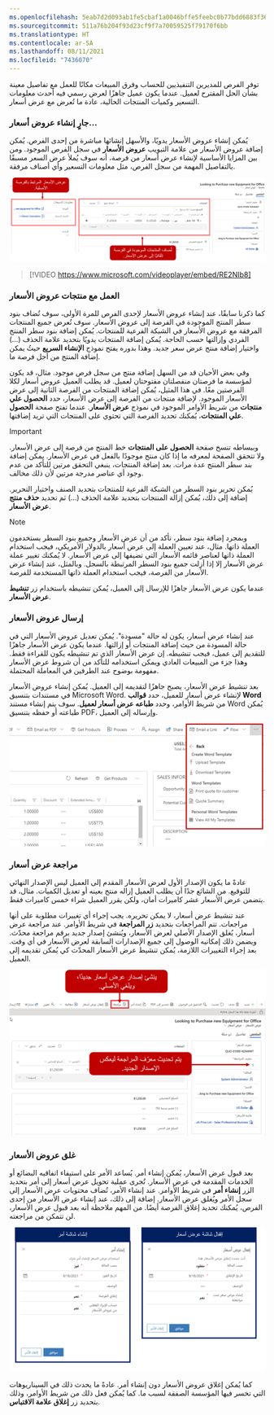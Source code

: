 ```yaml
---
ms.openlocfilehash: 5eab7d2d093ab1fe5cbaf1a0046bffe5feebc0b77bdd6883f36aaedaa1f36f83
ms.sourcegitcommit: 511a76b204f93d23cf9f7a70059525f79170f6bb
ms.translationtype: HT
ms.contentlocale: ar-SA
ms.lasthandoff: 08/11/2021
ms.locfileid: "7436070"
---
```

توفر الفرص للمديرين التنفيذيين للحساب وفرق المبيعات مكانًا للعمل مع تفاصيل معينة بشأن الحل المقترح لعميل. عندما يكون عميل جاهزًا لعرض رسمي فيه أحدث معلومات التسعير وكميات المنتجات الحالية، عادة ما تُعرض مع عرض أسعار.

### <a name="creating-quotes"></a>جارٍ إنشاء عروض أسعار...

يُمكن إنشاء عروض الأسعار يدويًا، والأسهل إنشائها مباشرة من إحدى الفرص. يُمكن إضافة عروض الأسعار من علامة التبويب **عروض الأسعار** في سجل الفرص الموجود. ومن بين المزايا الأساسية لإنشاء عرض أسعار من فرصة، أنه سوف يُملأ عرض السعر مسبقًا بالتفاصيل المهمة من سجل الفرص، مثل معلومات التسعير وأي أصناف مرفقة.

![تُضاف المنتجات الموجودة في الفرص تلقائياً إلى عروض الأسعار. عروض الأسعار المرتبطة بالفرص الأصلية.](../media/SOP-Unit2-1.png)

> [!VIDEO https://www.microsoft.com/videoplayer/embed/RE2NIb8]

### <a name="working-with-quote-products"></a>العمل مع منتجات عروض الأسعار

كما ذكرنا سابقًا، عند إنشاء عروض الأسعار لإحدى الفرص للمرة الأولى، سوف تُضاف بنود سطر المنتج الموجودة في الفرصة إلى عروض الأسعار. سوف تُعرض جميع المنتجات المرفقة مع عروض الأسعار في الشبكة الفرعية للمنتجات. يُمكن إضافة بنود سطر المنتج الفردي وإزالتها حسب الحاجة. يُمكن إضافة المنتجات يدويًا بتحديد علامة الحذف (...) واختيار إضافة منتج عرض سعر جديد. وهذا بدوره يفتح نموذج **الإنشاء السريع** حيثُ يمكن إضافة المنتج من أجل فرصة ما.

وفي بعض الأحيان قد من السهل إضافة منتج من سجل فرص موجود. مثال، قد يكون لمؤسسة ما فرصتان منفصلتان مفتوحتان لعميل. قد يطلب العميل عروض أسعار لكلا الفرصتين معًا. في هذا المثيل، يُمكن إضافة المنتجات من الفرصة الثانية إلى عرض الأسعار الموجود. لإضافة منتجات من الفرصة إلى عرض الأسعار، حدد **الحصول علي منتجات** من شريط الأوامر الموجود في نموذج **عرض الأسعار**. عندما تفتح صفحة **الحصول علي المنتجات**، يُمكنك تحديد الفرصة التي تحتوي على المنتجات التي تريد إضافتها.

> [!IMPORTANT]
> وببساطه تنسخ صفحة **الحصول على المنتجات** خط المنتج من فرصة إلى عرض الأسعار. ولا تتحقق الصفحة لمعرفه ما إذا كان منتج موجودًا بالفعل في عرض الأسعار. يمكن إضافة بند سطر المنتج عدة مرات. بعد إضافة المنتجات، ينبغي التحقق مرتين للتأكد من عدم وجود أي عناصر مدرجة مرتين لأن ذلك مخالف.

يُمكن تحرير بنود السطر من الشبكة الفرعية للمنتجات بتحديد الصنف واختيار التحرير. إضافة إلى ذلك، يُمكن إزالة المنتجات بتحديد علامة الحذف (...) ثم تحديد **حذف منتج عرض الأسعار**.

> [!NOTE] 
> وبمجرد إضافة بنود سطر، تأكد من أن عرض الأسعار وجميع بنود السطر يستخدمون العملة ذاتها. مثال، عند تعيين العملة إلى عرض أسعار بالدولار الأمريكي، فيجب استخدام العملة ذاتها لعناصر قائمه الأسعار التي تضيفها إلى عرض الأسعار. لا يُمكنك تغيير عملة عرض الأسعار إلا إذا أزلت جميع بنود السطر المرتبطة بالسجل. وبالمثل، عند إنشاء عرض الأسعار من الفرصة، فيجب استخدام العملة ذاتها المستخدمة للفرصة.

عندما يكون عرض الأسعار جاهزًا للإرسال إلى العميل، يُمكن تنشيطه باستخدام زر **تنشيط عرض الأسعار**.

### <a name="sending-quotes"></a>إرسال عروض الأسعار

عند إنشاء عرض أسعار، يكون له حالة "مسودة". يُمكن تعديل عروض الأسعار التي في حالة المسودة من حيث إضافة المنتجات أو إزالتها. عندما يكون عرض الأسعار جاهزًا للتقديم إلى عميل، فيجب تنشيطه. إن عرض الأسعار الذي تم تنشيطه يكون للقراءة فقط. وهذا جزء من المبيعات العادي ويمكن استخدامه للتأكد من أن شروط عرض الأسعار مفهومة بوضوح عند الطرفين في المعاملة المحتملة.

بعد تنشيط عرض الأسعار، يصبح جاهزًا لتقديمه إلى العميل.
يُمكن إنشاء عروض الأسعار في مستندات بتنسيق Microsoft Word. لإنشاء عرض أسعار للعميل، حدد **قوالب Word** من شريط الأوامر، وحدد **طباعه عرض أسعار لعميل**. سوف يتم إنشاء مستند Word يُمكن طباعته أو حفظه بتنسيق PDF، وإرساله إلى العميل.

![تعرض القائمة المنسدلة لقالب word عرض الأسعار قوالب Word لطباعه عرض الأسعار للعميل وملخص عرض الأسعار.](../media/SOP-Unit2-3.png)

### <a name="revise-a-quote"></a>مراجعة عرض أسعار

عادةً ما يكون الإصدار الأول لعرض الأسعار المقدم إلى العميل ليس الإصدار النهائي للتوقيع. من الشائع جدًا أن يطلب العميل إزاله منتج بعينه أو تعديل الكميات. مثال، قد يتضمن عرض الأسعار عشر كاميرات أمان، ولكن يقرر العميل شراء خمس كاميرات فقط.

عند تنشيط عرض أسعار، لا يمكن تحريره. يجب إجراء أي تغييرات مطلوبة على أنها مراجعات. تتم المراجعات بتحديد **زر المراجعة** في شريط الأوامر. عند مراجعة عرض أسعار، يُغلق الإصدار الأصلي لعرض الأسعار، ويُنشئ إصدار جديد برقم مراجعة محدّث. ويضمن ذلك إمكانيه الوصول إلى جميع الإصدارات السابقة لعرض الأسعار في أي وقت. بعد إجراء التغييرات اللازمة، يُمكن تنشيط عرض الأسعار المحدّث كي يُمكن تقديمه إلى العميل.

![مراجعة إنشاء إصدار عرض أسعار جديد، وإلغاء الأصلي. في المجمل، يتم تحديث معرّف المراجعة ليعكس تحديثات الإصدار الجديد.](../media/SOP-Unit2-4.png)

### <a name="closing-quotes"></a>غلق عروض الأسعار

بعد قبول عرض الأسعار، يُمكن إنشاء أمر. يُساعد الأمر على استيفاء اتفاقيه البضائع أو الخدمات المقدمة في عرض الأسعار. تُجرى عملية تحويل عرض أسعار إلى أمر بتحديد الزر **إنشاء أمر** في شريط الأوامر. عند إنشاء الأمر، تُضاف محتويات عرض الأسعار إلى سجل الأمر ويُغلق عرض الأسعار. إضافة إلى ذلك، عند إنشاء عرض الأسعار من إحدى الفرص، يُمكنك تحديد إغلاق الفرصة أيضًا. من المهم ملاحظة أنه بعد قبول عرض الأسعار، لن تتمكن من مراجعته.

![أنشئ شاشة أمر وأغلق شاشه عرض أسعار.](../media/SOP-Unit2-5.png)

كما يُمكن إغلاق عروض الأسعار دون إنشاء أمر. عادةً ما يحدث ذلك في السيناريوهات التي تخسر فيها المؤسسة الصفقة لسبب ما. كما يُمكن فعل ذلك من شريط الأوامر، وذلك بتحديد زر **إغلاق علامة الاقتباس**.
